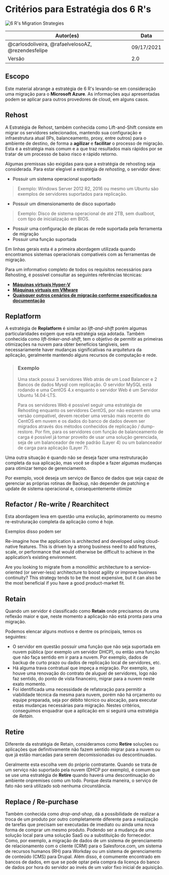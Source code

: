 <h1 align="center">

# Critérios para Estratégia dos 6 R's

![6 R's Migration Strategies](https://www.qentelli.com/sites/default/files/inline-images/Cloud-Transformation.jpg)

</h1>

| Autor(es) | Data |
| -- | -- |
| @carlosdoliveira, @rafaelvelosoAZ, @rezendesfelipe | 09/17/2021|
| Versão | 2.0 |

## Escopo
Este material abrange a estratégia de 6 R's levando-se em consideração uma migração para o **Microsoft Azure**. As informações aqui apresentadas podem se aplicar para outros provedores de cloud, em alguns casos. 

## Rehost

A Estratégia de Rehost, também conhecida como Lift-and-Shift consiste em migrar os servidores selecionados, mantendo sua configuração e infraestrutura atual (IPs, balanceamento, proxy, entre outros) para o ambiente de destino, de forma a **agilizar** e **facilitar** o processo de migração. Esta é a estratégia mais comum e a que traz resultados mais rápidos por se tratar de um processo de baixo risco e rápido retorno.

Algumas premissas são exigidas para que a estratégia de rehosting seja considerada. Para estar elegível a estratégia de *rehosting*, o servidor deve:

 * Possuir um sistema operacional suportado
> Exemplo: Windows Server 2012 R2, 2016 ou mesmo um Ubuntu são exemplos de servidores suportados para replicação.
 * Possuir um dimensionamento de disco suportado
> Exemplo: Disco de sistema operacional de até 2TB, sem dualboot, com tipo de inicialização em BIOS.
 * Possuir uma configuração de placas de rede suportada pela ferramenta de migração
 * Possuir uma função suportada

Em linhas gerais esta é a primeira abordagem utilizada quando encontramos sistemas operacionais compatíveis com as ferramentas de migração.

Para um informativo completo de todos os requisitos necessários para Rehosting, é possível consultar as seguintes referências técnicas:
 * [**Máquinas virtuais Hyper-V**](https://docs.microsoft.com/en-us/azure/migrate/migrate-support-matrix-hyper-v-migration)
 * [**Máquinas virtuais em VMware**](https://docs.microsoft.com/en-us/azure/migrate/migrate-support-matrix-vmware-migration)
 * [**Quaisquer outros cenários de migração conforme especificados na documentação**](https://docs.microsoft.com/en-us/azure/migrate/migrate-support-matrix-physical-migration) 

## Replatform
A estratégia de **Replatform** é similar ao *lift-and-shift* porém algumas particularidades exigem que esta estratégia seja adotada. Também conhecida como *lift-tinker-and-shift*, tem o objetivo de permitir as primeiras otimizações na nuvem para obter benefícios tangíveis, sem necessariamente haver mudanças significativas na arquitetura da aplicação, geralmente mantendo alguns recursos de computação e rede.
> ### Exemplo
> 
> Uma stack possui 3 servidores Web atrás de um Load Balancer e 2 Bancos de dados Mysql com replicação. O servidor MySQL está rodando e uma CentOS 4.x enquanto o servidor Web é um Servidor Ubuntu 14.04-LTS. 
> 
> Para os servidores Web é possível seguir uma estratégia de Rehosting enquanto os servidores CentOS, por não estarem em uma versão compatível, devem receber uma versão mais recente do CentOS em nuvem e os dados do banco de dados devem ser migrados através dos métodos conhecidos de replicação / dump-restore. Por fim, para os servidores com função de balanceamento de carga é possível já tomar proveito de usar uma solução gerenciada, seja de um balanceador de rede padrão (Layer 4) ou um balanceador de carga para aplicação (Layer 7).

Uma outra situação é quando não se deseja fazer uma restruturação completa da sua aplicação, mas você se dispõe a fazer algumas mudanças para otimizar tempo de gerenciamento. 

Por exemplo, você deseja um serviço de Banco de dados que seja capaz de gerenciar as próprias rotinas de Backup, não depender de patching e update de sistema operacional e, consequentemente otimize 

## Refactor / Re-write / Rearchitect
Esta abordagem leva em questão uma evolução, aprimoramento ou mesmo re-estruturação completa da aplicação como é hoje. 

Exemplos disso podem ser 

Re-imagine how the application is architected and developed using cloud-native features. This is driven by a strong business need to add features, scale, or performance that would otherwise be difficult to achieve in the application’s existing environment.

Are you looking to migrate from a monolithic architecture to a service-oriented (or server-less) architecture to boost agility or improve business continuity? This strategy tends to be the most expensive, but it can also be the most beneficial if you have a good product-market fit.

## Retain
Quando um servidor é classificado como **Retain** onde precisamos de uma reflexão maior e que, neste momento a aplicação não está pronta para uma migração.

Podemos elencar alguns motivos e dentre os principais, temos os seguintes: 
 * O servidor em questão possuir uma função que não seja suportada em nuvem pública (por exemplo um servidor DHCP), ou então uma função que não faça sentido em ir para a nuvem. Por exemplo, dados de backup de curto prazo ou dados de replicação local de servidores, etc.
 * Há alguma trava contratual que impeça a migração. Por exemplo, se houve uma renovação do contrato de aluguel de servidores, logo não faz sentido, do ponto de vista financeiro, migrar para a nuvem neste exato momento. 
 * Foi identificada uma necessidade de refatoração para permitir a viabilidade técnica da mesma para nuvem, porém não há orçamento ou equipe preparada, seja por débito técnico ou alocação, para executar estas mudanças necessárias para migração. Nestes critérios, conseguimos enquadrar que a aplicação em si seguirá uma estratégia de *Retain*. 

## Retire
Diferente da estratégia de Retain, consideramos como **Retire** soluções ou aplicações que definitivamente não fazem sentido migrar para a nuvem ou que já estão marcadas para serem decomissionadas ou descontinuadas. 

Geralmente esta escolha vem do próprio contratante. Quando se trata de um serviço não suportado pela nuvem (DHCP por exemplo), é comum que se use uma estratégia de **Retire** quando haverá uma descontinuação do ambiente onpremises como um todo. Porque desta maneira, o serviço de fato não será utilizado sob nenhuma circunstância.

## Replace / Re-purchase
Também conhecida como *drop-and-shop*, dá a possibilidade de realizar a troca de um produto por outro completamente diferente para a realização de tarefas que precisam ser executadas de imediato ou ainda uma nova forma de comprar um mesmo produto. Podendo ser a mudança de uma solução local para uma solução SaaS ou a substituição do fornecedor. Como, por exemplo, a migração de dados de um sistema de gerenciamento de relacionamento com o cliente (CRM) para o Salesforce.com, um sistema de recursos humanos (RH) para Workday ou um sistema de gerenciamento de conteúdo (CMS) para Drupal. Além disso, é comumente encontrado em bancos de dados, em que se pode optar pela compra da licença do banco de dados por hora do servidor ao invés de um valor fixo inicial de aquisição.
